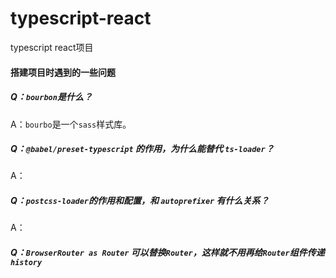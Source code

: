 # typescript-react
typescript react项目

#### 搭建项目时遇到的一些问题
##### Q：`bourbon`是什么？
A：`bourbo`是一个`sass`样式库。

##### Q：`@babel/preset-typescript` 的作用，为什么能替代 `ts-loader`？
A：

##### Q：`postcss-loader`的作用和配置，和 `autoprefixer` 有什么关系？
A：

##### Q：`BrowserRouter as Router` 可以替换`Router`，这样就不用再给`Router`组件传递`history`